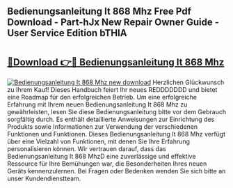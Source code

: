## Bedienungsanleitung It 868 Mhz Free Pdf Download - Part-hJx New Repair Owner Guide - User Service Edition bTHlA

# <h2><a href="http://df07dg.blite.top/?on=Bedienungsanleitung+It+868+Mhz">🔗Download 👉🔴 Bedienungsanleitung It 868 Mhz</a></h2>

[![Bedienungsanleitung It 868 Mhz new download](https://i.imgur.com/lujVjoI.png)](http://df07dg.blite.top/?on=Bedienungsanleitung+It+868+Mhz)
Herzlichen Glückwunsch zu Ihrem Kauf! Dieses Handbuch feiert Ihr neues REDDDDDDD und bietet eine Roadmap für den erfolgreichen Betrieb. Um eine erfolgreiche Erfahrung mit Ihrem neuen Bedienungsanleitung It 868 Mhz zu gewährleisten, lesen Sie diese Bedienungsanleitung bitte vor dem Gebrauch sorgfältig durch. Es enthält detaillierte Anweisungen zur Einrichtung des Produkts sowie Informationen zur Verwendung der verschiedenen Funktionen und Funktionen. Dieses Bedienungsanleitung It 868 Mhz verfügt über eine Vielzahl von Funktionen, mit denen Sie Ihre Erfahrung personalisieren können. Wir vertrauen darauf, dass das Bedienungsanleitung It 868 MhzD eine zuverlässige und effektive Ressource für Ihre Bemühungen war, die Besonderheiten Ihres neuen Geräts kennenzulernen. Bei Fragen oder Bedenken wenden Sie sich bitte an unser Kundendienstteam.
